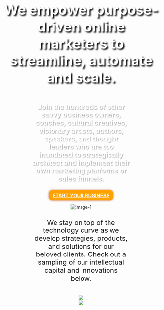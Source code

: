 <html>
  <head>
<script src="https://kit.fontawesome.com/6e86cd867d.js" crossorigin="anonymous"></script>
<!-- Global site tag (gtag.js) - Google Analytics -->
<script async src="https://www.googletagmanager.com/gtag/js?id=UA-157367028-1"></script>
<script>
  window.dataLayer = window.dataLayer || [];
  function gtag(){dataLayer.push(arguments);}
  gtag('js', new Date());

  gtag('config', 'UA-157367028-1');
</script>
<style type="text/css">
.banner{    
    background-repeat: no-repeat;
    background-image: url(//enfusionize.com/wp-content/uploads/2019/07/IMG-BANNER.jpg);
    background-size: cover;
    background-position: center top;
    padding: 20% 0 2%;
}
.clearfix.main-content__section {
    padding: 0px;
}
.banner-row h3 {
    text-align: center;
    font-size: 45px !important;
    font-weight: bold !important;
    color: #ffffff;
    text-shadow: 4px 4px 4px rgba(0,0,0,1.3) !important;
}
.banner-row p {
    font-size: 22px !important;
    text-align: center;
    color: #ffffff;
    padding: 2% 18%;
    font-weight: bold;
    text-shadow: 2px 2px 2px rgba(0,0,0,0.3) !important;
}
.banner-row {
    text-align: center;
}
.banner-row .use-ajax {
    color: #fff;
    background-color: #ffa200 !important;
    border: 2px solid #ffa200 !important;
    box-shadow: 0px 0px 6px #ca5e31 !important;
    border-radius: 10px !important;
    font-size: 16px;
    font-weight: bold;
    text-transform: uppercase;
    padding: 1% 2%;
}
.drop-icon i.fas.fa-angle-down {
    font-size: 50px;
    margin-top: 5%;
}
.center{
    text-align: center;
    padding: 2% 20%;
}
@media (min-width: 1200px){
.container {
    width: 100%;
}
}
</style>
  </head>
<body>
<!---MENU NAVIGATION----->
<!---------
<nav class="navbar-collapse hidden-xs" id="sticky_navigation_wrapper">
   <div id="sticky_navigation" class="hidden-phones hidden-xs">
      <div class="container" id="conteiner-nav" style="padding-right:0px;">
      <div id="mega_main_menu" class="nav_menu top-menu icons-left first-lvl-align-left first-lvl-separator-none direction-horizontal responsive-enable mobile_minimized-enable dropdowns_animation-none version-1-1-0 no-logo include-search">
	<div class="menu_holder">
		<div class="menu_inner">
	<ul id="mega_main_menu_ul" class="mega_main_menu_ul">
<li class="custom_menu_icon menu-item menu-item-type-post_type menu-item-object-page menu-item-home menu-item-11043 default_dropdown  drop_to_right  submenu_default_width columns"><a href="#" class="item_link  with_icon">
<div class="processed_image">
	<img src="https://images2.enfusionize.com/wp-content/uploads/2014/02/hd-icon1.png" alt="Enfusionize" title="Enfusionize">
	</div><span class="link_text">HOME</span></a></li>
<li class="custom_link_about menu-item menu-item-type-custom menu-item-object-custom menu-item-has-children menu-item-12890 default_dropdown  drop_to_right  submenu_default_width columns"><a class="item_link  with_icon"><span><span class="link_text">ABOUT US</span></span></a>
</li>
<li class="custom_link_about menu-item menu-item-type-custom menu-item-object-custom menu-item-has-children menu-item-14261 default_dropdown  drop_to_right  submenu_default_width columns"><a class="item_link  with_icon"><span><span class="link_text">SOLUTIONS</span></span></a></li>
<li class="custom_link_about menu-item menu-item-type-post_type menu-item-object-page menu-item-15919 default_dropdown  drop_to_right  submenu_default_width columns"><a href="#" class="item_link  with_icon"><span><span class="link_text">PORTFOLIO</span></span></a></li>
<li class="custom_menu_icon menu-item menu-item-type-post_type menu-item-object-page menu-item-11048 default_dropdown  drop_to_right  submenu_default_width columns"><a href="#" class="item_link  with_icon">
	<div class="processed_image">
		<img src="https://images2.enfusionize.com/wp-content/uploads/2014/02/hd-icon6.png" alt="Enfusionize" title="Enfusionize">
	</div><span class="link_text">FAQ</span></a></li>
<li class="custom_menu_icon menu-item menu-item-type-post_type menu-item-object-page menu-item-11049 default_dropdown  drop_to_right  submenu_default_width columns"><a href="#" class="item_link  with_icon">
	<div class="processed_image">
		<img src="https://images1.enfusionize.com/wp-content/uploads/2014/09/hd-icon7.png" alt="Enfusionize" title="Enfusionize">
	</div><span class="link_text">BLOG</span></a></li>
<li class="menu-item menu-item-type-post_type menu-item-object-page menu-item-11356 default_dropdown  drop_to_right  submenu_default_width columns"><a href="#" class="item_link  with_icon">
	<div class="processed_image">
		<img src="https://images2.enfusionize.com/wp-content/uploads/2018/10/contact_us.png" alt="Enfusionize" title="Enfusionize">
	</div><span class="link_text">CONTACT US</span></a></li>

	</ul><!-- /class="mega_main_menu_ul" -->
		</div><!-- /class="menu_inner" -->
	</div><!-- /class="menu_holder" -->
	<!---------CLosing all divs
	</div>
	</div></div></nav>--------->
<!----------BANNER START--------->
<div class="container banner">
<div class="row banner-row">
<h3>We empower purpose-driven online marketers to streamline, automate and scale.</h3>

<p>Join the hundreds of other savvy business owners, coaches, cultural creatives, visionary artists, authors, speakers, and thought leaders who are too inundated to strategically architect and implement their own marketing platforms or sales funnels.</p>

<div class="button"><a class="use-ajax" data-dialog-type="modal" href="#">Start Your Business</a></div>
<div class="drop-icon"><a href="#drop-second"><i class="fas fa-angle-down"></i></a></div>
</div>
<!----banner-row-close-----></div>

<div class="container second">
<div id ="drop-second" class="row second-row">
<div class="center"><img alt="image-1" src="//enfusionize.com/wp-content/uploads/2019/07/text-img3.png" />
<p class="opensans_light" style="font-size: 22px; padding-top: 2%;">We stay on top of the technology curve as we develop strategies, products, and solutions for our beloved clients. Check out a sampling of our intellectual capital and innovations below.</p>
</div>
</div>

<div class="center">
<div class="third-row"><img src="//enfusionize.com/wp-content/uploads/2019/07/text-img2.png" /></div>

<div class="fourth-row"><img class="mapp-img" src="//enfusionize.com/wp-content/uploads/2019/06/MAPP-Hires.png" /></div>
</div>
</div>
</body>
</html>

